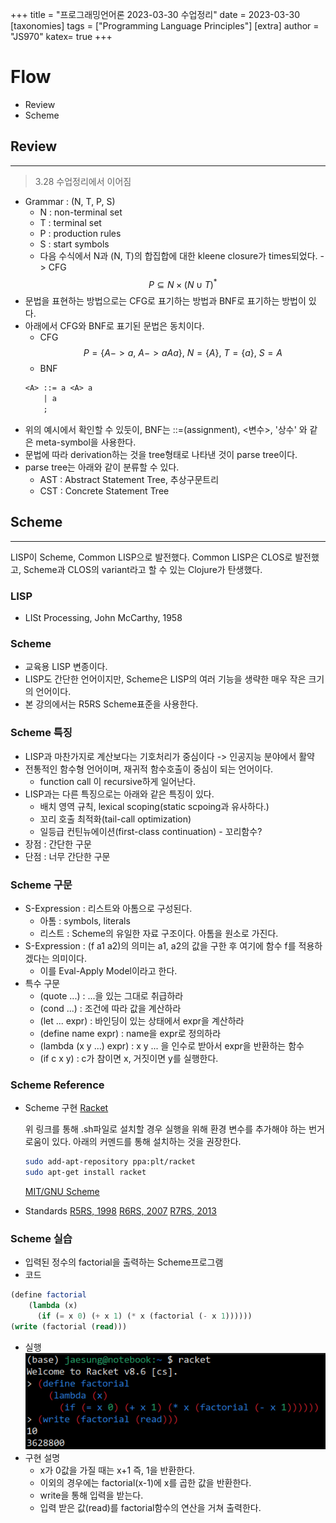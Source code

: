 +++
title = "프로그래밍언어론 2023-03-30 수업정리"
date = 2023-03-30
[taxonomies]
tags = ["Programming Language Principles"]
[extra]
author = "JS970"
katex= true
+++
# Flow
- Review
- Scheme

## Review
---
> 3.28 수업정리에서 이어짐
- Grammar : (N, T, P, S)
	- N : non-terminal set
	- T : terminal set
	- P : production rules
	- S : start symbols
	- 다음 수식에서 N과 (N, T)의 합집합에 대한 kleene closure가 times되었다. -> CFG$$P \subseteq N \times (N \cup T)^* $$
- 문법을 표현하는 방법으로는 CFG로 표기하는 방법과 BNF로 표기하는 방법이 있다.
- 아래에서 CFG와 BNF로 표기된 문법은 동치이다.
	- CFG$$P = \{A->a,\ A->aAa\},\ N = \{A\},\ T = \{a\},\ S = A$$
	- BNF
	```txt
	<A> ::= a <A> a
		| a
		;
	```
- 위의 예시에서 확인할 수 있둣이, BNF는 ::=(assignment), <변수>, '상수' 와 같은 meta-symbol을 사용한다.
- 문법에 따라 derivation하는 것을 tree형태로 나타낸 것이 parse tree이다.
- parse tree는 아래와 같이 분류할 수 있다.
	- AST : Abstract Statement Tree, 추상구문트리
	- CST : Concrete Statement Tree

## Scheme
---
LISP이 Scheme, Common LISP으로 발전했다. Common LISP은 CLOS로 발전했고, Scheme과 CLOS의 variant라고 할 수 있는 Clojure가 탄생했다.

### LISP
- LISt Processing, John McCarthy, 1958

### Scheme
- 교육용 LISP 변종이다.
- LISP도 간단한 언어이지만, Scheme은 LISP의 여러 기능을 생략한 매우 작은 크기의 언어이다.
- 본 강의에서는 R5RS Scheme표준을 사용한다.

### Scheme 특징
- LISP과 마찬가지로 계산보다는 기호처리가 중심이다 -> 인공지능 분야에서 활약
- 전통적인 함수형 언어이며, 재귀적 함수호출이 중심이 되는 언어이다.
	- function call 이 recursive하게 일어난다.
- LISP과는 다른 특징으로는 아래와 같은 특징이 있다.
	- 배치 영역 규칙, lexical scoping(static scpoing과 유사하다.)
	- 꼬리 호출 최적화(tail-call optimization)
	- 일등급 컨틴뉴에이션(first-class continuation) - 꼬리함수?
- 장점 : 간단한 구문
- 단점 : 너무 간단한 구문

### Scheme 구문
- S-Expression : 리스트와 아톰으로 구성된다.
	- 아톰 : symbols, literals
	- 리스트 : Scheme의 유일한 자료 구조이다. 아톰을 원소로 가진다.
- S-Expression : (f a1 a2)의 의미는 a1, a2의 값을 구한 후 여기에 함수 f를 적용하겠다는 의미이다.
	- 이를 Eval-Apply Model이라고 한다.
- 특수 구문
	- (quote ...) : ...을 있는 그대로 취급하라
	- (cond ...) : 조건에 따라 값을 계산하라
	- (let ... expr) : 바인딩이 있는 상태에서 expr을 계산하라
	- (define name expr) : name을 expr로 정의하라
	- (lambda (x y ...) expr) : x y ... 을 인수로 받아서 expr을 반환하는 함수
	- (if c x y) : c가 참이면 x, 거짓이면 y를 실행한다.

### Scheme Reference
- Scheme 구현
	[Racket](https://racket-lang.org/)
	
	위 링크를 통해 .sh파일로 설치할 경우 실행을 위해 환경 변수를 추가해야 하는 번거로움이 있다. 아래의 커멘드를 통해 설치하는 것을 권장한다.
	```bash
	sudo add-apt-repository ppa:plt/racket	
	sudo apt-get install racket
	```
	[MIT/GNU Scheme](https://swiss.csail.mit.edu/projects/scheme/)
- Standards
	[R5RS, 1998](http://swiss.csail.mit.edu/ftpdir/scheme-reports/r5rs.ps)
	[R6RS, 2007](http://www.r6rs.org/final/r6rs.pdf)
	[R7RS, 2013](https://small.r7rs.org/attachment/r7rs.pdf)

### Scheme 실습
- 입력된 정수의 factorial을 출력하는 Scheme프로그램
- 코드
```Scheme
(define factorial
	(lambda (x)
	  (if (= x 0) (+ x 1) (* x (factorial (- x 1))))))
(write (factorial (read)))
```
- 실행
![racket_factorial](/image/PL/racket_factorial.png)
- 구현 설명
	- x가 0값을 가질 때는 x+1 즉, 1을 반환한다.
	- 이외의 경우에는 factorial(x-1)에 x를 곱한 값을 반환한다.
	- write을 통해 입력을 받는다.
	- 입력 받은 값(read)를 factorial함수의 연산을 거쳐 출력한다.